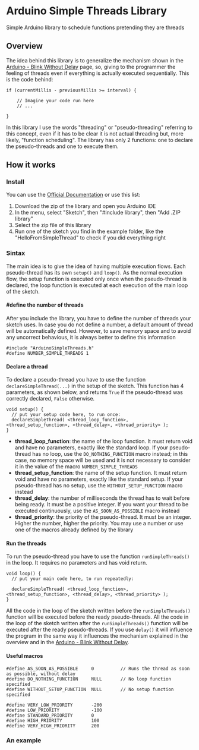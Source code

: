 # Arduino Simple Threads Library
Simple Arduino library to schedule functions pretending they are threads

## Overview
The idea behind this library is to generalize the mechanism shown in the [Arduino - Blink Without Delay](https://www.arduino.cc/en/tutorial/BlinkWithoutDelay) page, so, giving to the programmer the feeling of threads even if everything is actually executed sequentially. This is the code behind:
```
if (currentMillis - previousMillis >= interval) {

    // Imagine your code run here
    // ...
    
}
```
In this library I use the words "threading" or "pseudo-threading" referring to this concept, even if it has to be clear it is not actual threading but, more likely, "function scheduling". The library has only 2 functions: one to declare the pseudo-threads and one to execute them.

## How it works
### Install
You can use the [Official Documentation](https://www.arduino.cc/en/guide/libraries#toc4) or use this list:
1. Download the zip of the library and open you Arduino IDE
2. In the menu, select "Sketch", then "#include library", then "Add .ZIP library"
3. Select the zip file of this library
4. Run one of the sketch you find in the example folder, like the "HelloFromSimpleThread" to check if you did everything right
### Sintax
The main idea is to give the idea of having multiple execution flows. Each pseudo-thread has its own `setup()` and `loop()`. As the normal execution flow, the setup function is executed only once when the pseudo-thread is declared, the loop function is executed at each execution of the main loop of the sketch.
#### #define the number of threads
After you include the library, you have to define the number of threads your sketch uses. In case you do not define a number, a default amount of thread will be automatically defined. However, to save memory space and to avoid any uncorrect behavious, it is always better to define this information
```
#include "ArduinoSimpleThreads.h"
#define NUMBER_SIMPLE_THREADS 1
```
#### Declare a thread
To declare a pseudo-thread you have to use the function `declareSimpleThread(...)` in the setup of the sketch. This function has 4 parameters, as shown below, and returns `True` if the pseudo-thread was correctly declared, `False` otherwise.
```
void setup() {
  // put your setup code here, to run once:
  declareSimpleThread( <thread_loop_function>, <thread_setup_function>, <thread_delay>, <thread_priority> );
}
```
- **thread_loop_function**: the name of the loop function. It must return void and have no parameters, exactly like the standard loop. If your pseudo-thread has no loop, use the `DO_NOTHING_FUNCTION` macro instead; in this case, no memory space will be used and it is not necessary to consider it in the value of the macro `NUMBER_SIMPLE_THREADS`
- **thread_setup_function**: the name of the setup function. It must return void and have no parameters, exactly like the standard setup. If your pseudo-thread has no setup, use the `WITHOUT_SETUP_FUNCTION` macro instead
- **thread_delay**: the number of milliseconds the thread has to wait before being ready. It must be a positive integer. If you want your thread to be executed continuously, use the `AS_SOON_AS_POSSIBLE` macro instead
- **thread_priority**: the priority of the pseudo-thread. It must be an integer. Higher the number, higher the priority. You may use a number or use one of the macros already defined by the library
#### Run the threads
To run the pseudo-thread you have to use the function `runSimpleThreads()` in the loop. It requires no parameters and has void return.
```
void loop() {
  // put your main code here, to run repeatedly:
  
  declareSimpleThread( <thread_loop_function>, <thread_setup_function>, <thread_delay>, <thread_priority> );
}
```
All the code in the loop of the sketch written before the `runSimpleThreads()` function will be executed before the ready pseudo-threads. All the code in the loop of the sketch written after the `runSimpleThreads()` function will be executed after the ready pseudo-threads. If you use `delay()` it will influence the program in the same way it influences the mechanism explained in the overview and in the [Arduino - Blink Without Delay](https://www.arduino.cc/en/tutorial/BlinkWithoutDelay).
#### Useful macros
```
#define AS_SOON_AS_POSSIBLE     0          // Runs the thread as soon as possible, without delay
#define DO_NOTHING_FUNCTION     NULL       // No loop function specified
#define WITHOUT_SETUP_FUNCTION  NULL       // No setup function specified

#define VERY_LOW_PRIORITY       -200       
#define LOW_PRIORITY            -100
#define STANDARD_PRIORITY       0
#define HIGH_PRIORITY           100
#define VERY_HIGH_PRIORITY      200
```
### An example
